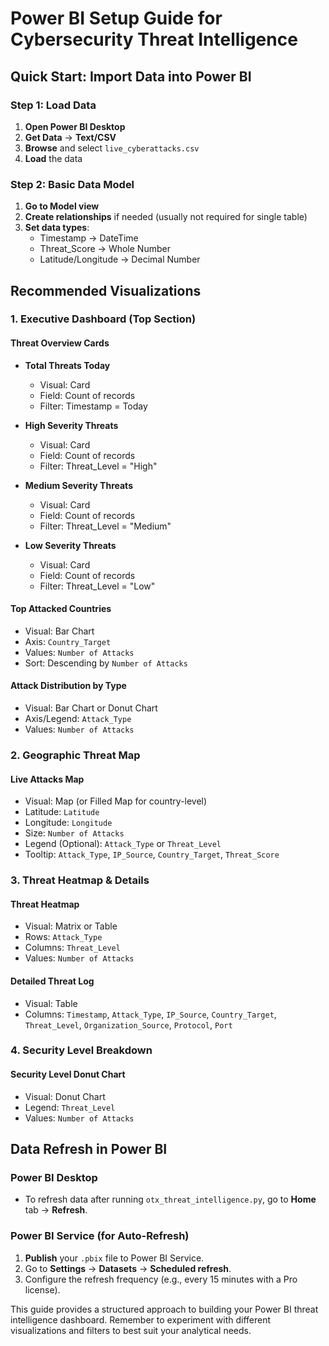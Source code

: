 # Power BI Setup Guide for Cybersecurity Threat Intelligence

## Quick Start: Import Data into Power BI

### Step 1: Load Data
1. **Open Power BI Desktop**
2. **Get Data** → **Text/CSV**
3. **Browse** and select `live_cyberattacks.csv`
4. **Load** the data

### Step 2: Basic Data Model
1. **Go to Model view**
2. **Create relationships** if needed (usually not required for single table)
3. **Set data types**:
   - Timestamp → DateTime
   - Threat_Score → Whole Number
   - Latitude/Longitude → Decimal Number

## Recommended Visualizations

### 1. Executive Dashboard (Top Section)

#### Threat Overview Cards
- **Total Threats Today**
  - Visual: Card
  - Field: Count of records
  - Filter: Timestamp = Today

- **High Severity Threats**
  - Visual: Card
  - Field: Count of records
  - Filter: Threat_Level = "High"

- **Medium Severity Threats**
  - Visual: Card
  - Field: Count of records
  - Filter: Threat_Level = "Medium"

- **Low Severity Threats**
  - Visual: Card
  - Field: Count of records
  - Filter: Threat_Level = "Low"

#### Top Attacked Countries
- Visual: Bar Chart
- Axis: `Country_Target`
- Values: `Number of Attacks`
- Sort: Descending by `Number of Attacks`

#### Attack Distribution by Type
- Visual: Bar Chart or Donut Chart
- Axis/Legend: `Attack_Type`
- Values: `Number of Attacks`

### 2. Geographic Threat Map

#### Live Attacks Map
- Visual: Map (or Filled Map for country-level)
- Latitude: `Latitude`
- Longitude: `Longitude`
- Size: `Number of Attacks`
- Legend (Optional): `Attack_Type` or `Threat_Level`
- Tooltip: `Attack_Type`, `IP_Source`, `Country_Target`, `Threat_Score`

### 3. Threat Heatmap & Details

#### Threat Heatmap
- Visual: Matrix or Table
- Rows: `Attack_Type`
- Columns: `Threat_Level`
- Values: `Number of Attacks`

#### Detailed Threat Log
- Visual: Table
- Columns: `Timestamp`, `Attack_Type`, `IP_Source`, `Country_Target`, `Threat_Level`, `Organization_Source`, `Protocol`, `Port`

### 4. Security Level Breakdown

#### Security Level Donut Chart
- Visual: Donut Chart
- Legend: `Threat_Level`
- Values: `Number of Attacks`

## Data Refresh in Power BI

### Power BI Desktop
- To refresh data after running `otx_threat_intelligence.py`, go to **Home** tab → **Refresh**.

### Power BI Service (for Auto-Refresh)
1. **Publish** your `.pbix` file to Power BI Service.
2. Go to **Settings** → **Datasets** → **Scheduled refresh**.
3. Configure the refresh frequency (e.g., every 15 minutes with a Pro license).

This guide provides a structured approach to building your Power BI threat intelligence dashboard. Remember to experiment with different visualizations and filters to best suit your analytical needs. 